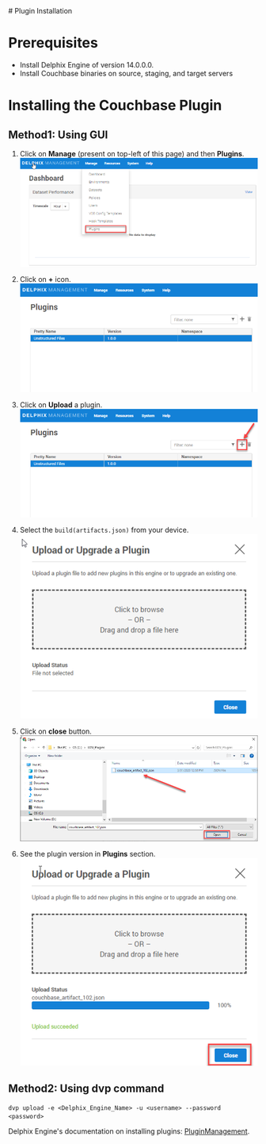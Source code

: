 <html>
 <head>
<script type="text/JavaScript">
 function Redirect() {
window.location = "https://cd.delphix.com/docs/latest/couchbase-data-sources";
 }
 document.write("You will be redirected to the newer documentation..");
 setTimeout(function() {
Redirect();
 }, 0);
</script>
 </head>
</html>
# Plugin Installation
 
 
Prerequisites
=============

-   Install Delphix Engine of version 14.0.0.0.
-   Install Couchbase binaries on source, staging, and target servers


Installing the Couchbase Plugin
===============================
Method1: Using GUI
------------------

1. Click on **Manage** (present on top-left of this page) and then **Plugins**.  
![Screenshot](./image/image2.png)

2. Click on **+** icon.  
![Screenshot](./image/image3.png)

3. Click on **Upload** a plugin.  
![Screenshot](./image/image4.png)

4. Select the `build(artifacts.json)` from your device.   
![Screenshot](./image/image5.png)

5. Click on **close** button.  
![Screenshot](./image/image6.png)

6. See the plugin version in **Plugins** section.  
![Screenshot](./image/image7.png)


Method2: Using dvp command
---------------------------
 `dvp upload -e <Delphix_Engine_Name> -u <username> --password <password>`

Delphix Engine's documentation on installing plugins: [PluginManagement](https://docs.delphix.com/docs/datasets/unstructured-files-and-app-data/delphix-engine-plugin-management).
